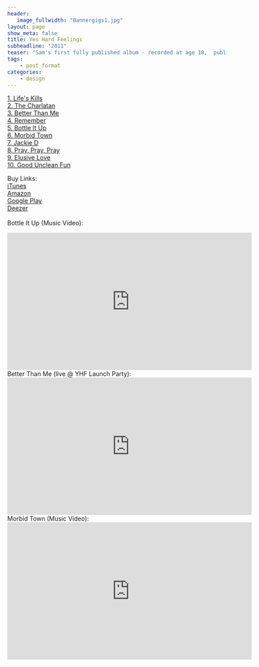 ```yaml
---
header:
   image_fullwidth: "Bannergigs1.jpg"
layout: page
show_meta: false
title: Yes Hard Feelings
subheadline: "2011"
teaser: "Sam's first fully published album - recorded at age 18,  published fully aged 21, this debut record is unique, powerful and sounds fantastic..."
tags:
    - post format
categories:
    - design 
---
```

<!--more-->
 <a href="https://itunes.apple.com/us/album/yes-hard-feelings/id478052570">1. Life's Kills</a><br>
 <a href="https://itunes.apple.com/us/album/yes-hard-feelings/id478052570">2. The Charlatan</a><br>
 <a href="https://itunes.apple.com/us/album/yes-hard-feelings/id478052570">3. Better Than Me</a><br>
 <a href="https://itunes.apple.com/us/album/yes-hard-feelings/id478052570">4. Remember</a><br>
 <a href="https://youtu.be/hSCAlEAoMeE">5. Bottle It Up</a><br>
  <a href="https://itunes.apple.com/us/album/yes-hard-feelings/id478052570">6. Morbid Town</a><br>
  <a href="https://itunes.apple.com/us/album/yes-hard-feelings/id478052570">7. Jackie D</a><br>
  <a href="https://itunes.apple.com/us/album/yes-hard-feelings/id478052570">8. Pray, Pray, Pray</a><br>
  <a href="https://itunes.apple.com/us/album/yes-hard-feelings/id478052570">9. Elusive Love</a><br>
  <a href="https://itunes.apple.com/us/album/yes-hard-feelings/id478052570">10. Good Unclean Fun</a><br>

Buy Links:<br>
  <a href="https://itunes.apple.com/us/album/yes-hard-feelings/id478052570">iTunes</a><br>
   <a href="https://www.amazon.com/Yes-Hard-Feelings-Sam-Harrison/dp/B0072T94RC">Amazon</a><br>
    <a href="https://play.google.com/store/music/album/Sam_Harrison_Yes_Hard_Feelings?id=B7s7v42eln6xa6jmyf36ucvdqqi">Google Play</a><br>
     <a href="http://www.deezer.com/album/1337551">Deezer</a><br>
<br>
Bottle It Up (Music Video):<br>
  <iframe width="560" height="315" src="https://www.youtube.com/embed/hSCAlEAoMeE" frameborder="0" allowfullscreen></iframe><br>
  Better Than Me (live @ YHF Launch Party):<br>
  <iframe width="560" height="315" src="https://www.youtube.com/embed/WKmRCFuqpUM" frameborder="0" allowfullscreen></iframe><br>
  Morbid Town (Music Video):<br>
  <iframe width="560" height="315" src="https://www.youtube.com/embed/F_Smb3X_RC4" frameborder="0" allowfullscreen></iframe><br>

